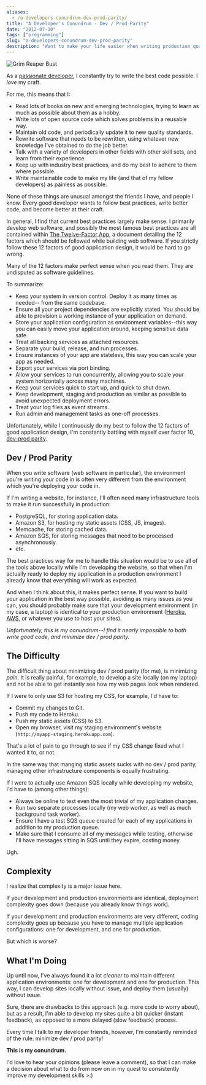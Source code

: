```yaml
---
aliases:
  - /a-developers-conundrum-dev-prod-parity/
title: "A Developer's Conundrum - Dev / Prod Parity"
date: "2012-07-10"
tags: ["programming"]
slug: "a-developers-conundrum-dev-prod-parity"
description: "Want to make your life easier when writing production quality software?  You should try to keep your development environment as similar to your production environment as possible."
---
```



![Grim Reaper Bust][]


As a [passionate developer][], I constantly try to write the best code
possible.  I *love* my craft.

For me, this means that I:

-   Read lots of books on new and emerging technologies, trying to learn as
    much as possible about them as a hobby.
-   Write lots of open source code which solves problems in a reusable way.
-   Maintain old code, and periodically update it to new quality standards.
-   Rewrite software that needs to be rewritten, using whatever new knowledge
    I've obtained to do the job better.
-   Talk with a variety of developers in other fields with other skill sets,
    and learn from their experience.
-   Keep up with industry best practices, and do my best to adhere to them
    where possible.
-   Write maintainable code to make my life (and that of my fellow developers)
    as painless as possible.

None of these things are unusual amongst the friends I have, and people I know.
Every good developer wants to follow best practices, write better code, and
become better at their craft.

In general, I find that current best practices largely make sense.  I primarily
develop web software, and possibly the most famous best practices are all
contained within [The Twelve-Factor App][], a document detailing the 12 factors
which should be followed while building web software.  If you strictly follow
these 12 factors of good application design, it would be hard to go wrong.

Many of the 12 factors make perfect sense when you read them.  They are
undisputed as software guidelines.

To summarize:

-   Keep your system in version control.  Deploy it as many times as needed--
    from the same codebase.
-   Ensure all your project dependencies are explicitly stated.  You should be
    able to provision a working instance of your application on demand.
-   Store your application configuration as environment variables--this way you
    can easily move your application around, keeping sensitive data safe.
-   Treat all backing services as attached resources.
-   Separate your build, release, and run processes.
-   Ensure instances of your app are stateless, this way you can scale your app
    as needed.
-   Export your services via port binding.
-   Allow your services to run concurrently, allowing you to scale your system
    horizontally across many machines.
-   Keep your services quick to start up, and quick to shut down.
-   Keep development, staging and production as similar as possible to avoid
    unexpected deployment errors.
-   Treat your log files as event streams.
-   Run admin and management tasks as one-off processes.

Unfortunately, while I continuously do my best to follow the 12 factors of good
application design, I'm constantly battling with myself over factor 10,
[dev-prod parity][].


## Dev / Prod Parity

When you write software (web software in particular), the environment you're
writing your code in is often very different from the environment which you're
deploying your code in.

If I'm writing a website, for instance, I'll often need many infrastructure
tools to make it run successfully in production:

-   PostgreSQL, for storing application data.
-   Amazon S3, for hosting my static assets (CSS, JS, images).
-   Memcache, for storing cached data.
-   Amazon SQS, for storing messages that need to be processed asynchronously.
-   etc.

The best practices way for me to handle this situation would be to use all of
the tools above locally while I'm developing the website, so that when I'm
actually ready to deploy my application in a production environment I already
know that everything will work as expected.

And when I think about this, it makes perfect sense.  If you want to build your
application in the best way possible, avoiding as many issues as you can, you
should probably make sure that your development environment (in my case, a
laptop) is identical to your production environment ([Heroku][], [AWS][], or
whatever you use to host your sites).

*Unfortunately, this is my conundrum--I find it nearly impossible to both
write good code, and minimize dev / prod parity.*


## The Difficulty

The difficult thing about minimizing dev / prod parity (for me), is minimizing
*pain*.  It is really painful, for example, to develop a site locally (on my
laptop) and not be able to get instantly see how my web pages look when
rendered.

If I were to only use S3 for hosting my CSS, for example, I'd have to:

-   Commit my changes to Git.
-   Push my code to Heroku.
-   Push my static assets (CSS) to S3.
-   Open my browser, visit my staging environment's website
    (`http://myapp-staging.herokuapp.com`).

That's a lot of pain to go through to see if my CSS change fixed what I wanted
it to, or not.

In the same way that manging static assets sucks with no dev / prod parity,
managing other infrastructure components is equally frustrating.

If I were to actually use Amazon SQS locally while developing my website, I'd
have to (among other things):

-   Always be online to test even the most trivial of my application changes.
-   Run two separate processes locally (my web worker, as well as much
    background task worker).
-   Ensure I have a test SQS queue created for each of my applications in
    addition to my production queue.
-   Make sure that I consume all of my messages while testing, otherwise I'll
    have messages sitting in SQS until they expire, costing money.

Ugh.


## Complexity

I realize that complexity is a major issue here.

If your development and production environments are identical, deployment
complexity goes down (because you already know things work).

If your development and production environments are very different, coding
complexity goes up because you have to manage multiple application
configurations: one for development, and one for production.

But which is worse?


## What I'm Doing

Up until now, I've always found it a lot *cleaner* to maintain different
application environments: one for development and one for production.  This
way, I can develop sites locally without issue, and deploy them (usually)
without issue.

Sure, there are drawbacks to this approach (e.g. more code to worry about), but
as a result, I'm able to develop my sites quite a bit quicker (instant
feedback), as opposed to a more delayed (slow feedback) process.

Every time I talk to my developer friends, however, I'm constantly reminded of
the rule: minimize dev / prod parity!

**This is my conundrum.**

I'd love to hear your opinions (please leave a comment), so that I can make a
decision about what to do from now on in my quest to consistently improve my
development skills >:)


  [Grim Reaper Bust]: /static/blog/images/2012/grim-reaper-bust.png "Grim Reaper Bust"
  [passionate developer]: http://www.amazon.com/gp/product/1934356344/ref=as_li_ss_tl?ie=UTF8&camp=1789&creative=390957&creativeASIN=1934356344&linkCode=as2&tag=rdegges-20 "The Passionate Programmer"
  [The Twelve-Factor App]: http://www.12factor.net/ "The 12 Factor App"
  [dev-prod parity]: http://www.12factor.net/dev-prod-parity "Dev / Prod Parity"
  [Heroku]: http://www.heroku.com/ "Heroku"
  [AWS]: http://aws.amazon.com/ "Amazon Web Services"
